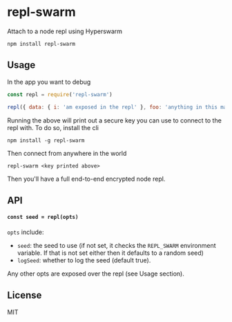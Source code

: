 # repl-swarm

Attach to a node repl using Hyperswarm

```
npm install repl-swarm
```

## Usage

In the app you want to debug

``` js
const repl = require('repl-swarm')

repl({ data: { i: 'am exposed in the repl' }, foo: 'anything in this map is exposed to the repl' })
```

Running the above will print out a secure key you can use to connect to the repl with.
To do so, install the cli

```
npm install -g repl-swarm
```

Then connect from anywhere in the world

```
repl-swarm <key printed above>
```

Then you'll have a full end-to-end encrypted node repl.

## API

#### `const seed = repl(opts)`

`opts` include:
- `seed`: the seed to use (if not set, it checks the `REPL_SWARM` environment variable. If that is not set either then it defaults to a random seed)
- `logSeed`: whether to log the seed (default true).

Any other opts are exposed over the repl (see Usage section).

## License

MIT

